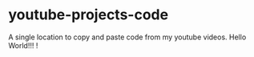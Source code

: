 # youtube-projects-code
A single location to copy and paste code from my youtube videos.
Hello World!!!
!

